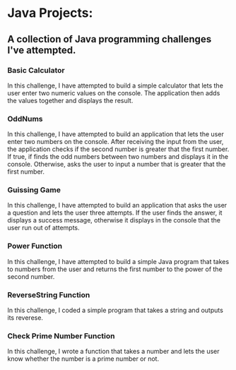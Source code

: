 # Java Projects:

## A collection of Java programming challenges I've attempted.

### Basic Calculator
In this challenge, I have attempted to build a simple calculator that lets the user enter two numeric values on the console. 
The application then adds the values together and displays the result.

### OddNums
In this challenge, I have attempted to build an application that lets the user enter two numbers on the console. 
After receiving the input from the user, the application checks if the second number is greater that the first number. 
If true, if finds the odd numbers between two numbers and displays it in the console. Otherwise, asks the user to input a number that is greater that the first number.

### Guissing Game
In this challenge, I have attempted to build an application that asks the user a question and lets the user three attempts. 
If the user finds the answer, it displays a success message, otherwise it displays in the console that the user run out of attempts. 

### Power Function
In this challenge, I have attempted to build a simple Java program that takes to numbers from the user and returns the first number to the power of the second number. 

### ReverseString Function
In this challenge, I coded a simple program that takes a string and outputs its reverese.

### Check Prime Number Function
In this challenge, I wrote a function that takes a number and lets the user know whether the number is a prime number or not. 

